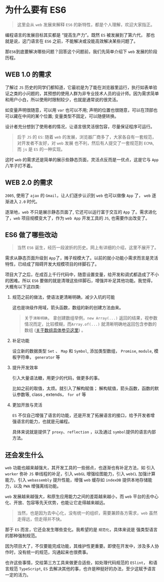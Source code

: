 # 为什么要有 ES6 

> 这里会从 `web` 发展来解释 `ES6` 的新特性，都是个人理解，欢迎大家指正。

编程语言的发展目标其实都是 “提高生产力”。既然 `ES` 被发展到了第六代， 那也就是说，这门语言在 `ES6` 之前，不能解决或没能高效解决某些问题了。 

那`ES6`到底要解决哪些问题？回答这个问题前，我们先简单介绍下 `web` 发展的阶段历程。

## WEB 1.0 的需求

了解过 `JS` 历史的同学们都知道，它最初是为了能在浏览器里运行，执行如表单验证之类的小问题的，其预想的使用人群为非专业技术人员的设计师。因为需求简单和用户小白，所以使用时限制较少，也就是通常说的很灵活。

如变量声明很随意，可以用 `var` 也可以不用; 声明的位置也很随意，可以在顶部也可以藏在中间的某个位置; 变量类型不固定，可以随便转换。

设计者充分想到了使用者的情况，让语言很灵活很包容，尽量保证程序可运行。


> 后于 `JS` 的 `ES`: 随着 `web` 的发展，浏览器厂商多了，大家各自有一套规范，对开发者不友好，对 `web` 发展 也不利，然后有人提交了一套规范到 `ECMA`, 而 `js` 是 `ES` 的一种实现。


这时 `web` 的需求还是简单的展示些静态页面，灵活点反而是一优点，这是它与 `App` 八竿子打不着。


## WEB 2.0 的需求

`2005`, 使用了 `ajax` 的 `Gmail`，让人们逐步认识到 `web` 也可以做像 `App` 了， `web` 逐渐进入 `2.0` 时代。


逐渐地，`web` 不只是展示静态页面了, 它还可以运行富于交互的 `App` 了。需求进化了，`web` 项目规模变大了，作为 `web App` 开发工具的 `JS`, 也需要作出改变了。


## ES6 做了哪些改动

> 当然 `ES6` 诞生，经历一段波折的历史。网上有详细的介绍，这里不展开了。

需求从静态页面升级到 `App`了，摊子规模大了。以前的就小功能小需求而言是灵活特性，已经成了阻碍开发大规模项目的绊脚石了。  

项目大了之后，在成百上千行代码中，随意设置变量，给开发和调式都造成了不小的困难。所以 `ES6` 要做的就是清理这些绊脚石，增强并补足其他功能。我觉得，大概有以下这四类:

1. 规范之前的做法，使语法更清晰明确，减少入坑的可能

	这也是块级作用域，箭头函数，数组的新的创建方法由来。
	
	> 	关于`清晰明确`， 拿创建数组举例，`new Array(...)` 返回的结果，视参数情况而定，比较模糊，而`Array.of(...)` 就清晰明确地返回包含参数的数组 ([关于数组具体参见这里](https://github.com/jeyvie/understanding-ES6/blob/master/docs/10.improved_array.md)) 。
	
2. 补足功能

	设立新的数据类型 `Set` 、 `Map` 和 `Symbol`, 添加类型数组， `Promise`, `module`, 模板字符串， `generator` 等

3. 提升开发效率
	
	引入大量语法糖，用更少的代码，做更多的事。
	
	比如之前的取值，太烦。就引入了解构赋值； 解构赋值，箭头函数，函数的默认参数等, class , extends， `for of` 等


4. 更加开放与灵活
	
	`ES` 不仅自己增强了语言的功能，还是开发了拓展语言的接口，给予开发者增强语言的能力，也就是元编程。
	
	具体来说就是提供了 `proxy`、`reflection` ，以及通过  `symbol`提供的语言内部方法。


## 还会发生什么


`web` 功能也越来越强大，其开发工具的一些弱点，也逐渐也有补足方法，如 引入 `worker` 弥补 `JS` 单线程的补足，引入 `webGL` 增强绘图能力，引入 `webCL` 加强计算能力，引入 `webassembly` 提升性能，增强 `web` 缓存如 `indexDB` 提供本地存储能力，以及 `PWA` 增强离线功能。

`web` 发展越来越强大，和原生应用能力之间的差距越来越小，而 `web` 平台的去中心化、开放、包容等先天优势，也能让它走得越来越远。

> 当然，也是因为去中心化，没有统一的组织，需要兼顾各方需求，`web` 虽然走得远，但走得并不快。  
	


那于 `ES` 而言，它还会发生哪些变化。我希望的是 `规范化`，具体来说是 强类型语言的那种强制规范。

因为项目大了，不仅要能完成功能，其维护性更重要。即使在开发中，涉及多人协作时，没有统一的规范，沟通起来也很费事。

也许这些事情，交给第三方工具来做更合适些，如处理代码规范的 `ESlint`， 和语言规范 `TypeScript`, `ES` 去解决其他的事，也许是种挺好的办法，至少这赋予语言一定的活力。





  



